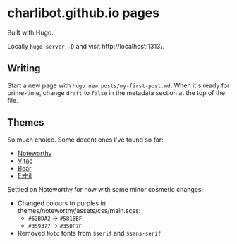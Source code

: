# charlibot.github.io pages

Built with Hugo.

Locally `hugo server -D` and visit http://localhost:1313/.

## Writing

Start a new page with `hugo new posts/my-first-post.md`.
When it's ready for prime-time, change `draft` to `false` in the metadata section at the top of the file.

## Themes

So much choice. Some decent ones I've found so far:

- [Noteworthy](https://themes.gohugo.io/hugo-theme-noteworthy/)
- [Vitae](https://themes.gohugo.io/hugo-vitae/)
- [Bear](https://themes.gohugo.io/hugo-bearblog/)
- [Ezhil](https://github.com/vividvilla/ezhil)

Settled on Noteworthy for now with some minor cosmetic changes:

- Changed colours to purples in themes/noteworthy/assets/css/main.scss:
  - `#63BDA2` -> `#5816BF`
  - `#359377` -> `#350F7F`
- Removed `Noto` fonts from `$serif` and `$sans-serif`
